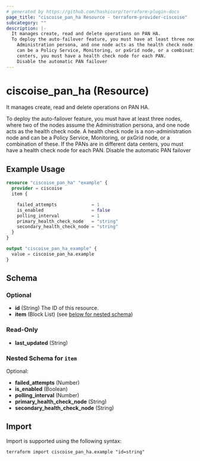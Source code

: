 ```yaml
---
# generated by https://github.com/hashicorp/terraform-plugin-docs
page_title: "ciscoise_pan_ha Resource - terraform-provider-ciscoise"
subcategory: ""
description: |-
  It manages create, read and delete operations on PAN HA.
  To deploy the auto-failover feature, you must have at least three nodes, where two of the nodes assume the
    Administration persona, and one node acts as the health check node. A health check node is a non-administration node and
    can be a Policy Service, Monitoring, or pxGrid node, or a combination of these. If the PANs are in different data
    centers, you must have a health check node for each PAN.
    Disable the automatic PAN failover
---
```


# ciscoise_pan_ha (Resource)

It manages create, read and delete operations on PAN HA.
  
  To deploy the auto-failover feature, you must have at least three nodes, where two of the nodes assume the
  Administration persona, and one node acts as the health check node. A health check node is a non-administration node and
  can be a Policy Service, Monitoring, or pxGrid node, or a combination of these. If the PANs are in different data
  centers, you must have a health check node for each PAN.
  Disable the automatic PAN failover

## Example Usage

```terraform
resource "ciscoise_pan_ha" "example" {
  provider = ciscoise
  item {

    failed_attempts             = 1
    is_enabled                  = false
    polling_interval            = 1
    primary_health_check_node   = "string"
    secondary_health_check_node = "string"
  }
}

output "ciscoise_pan_ha_example" {
  value = ciscoise_pan_ha.example
}
```

<!-- schema generated by tfplugindocs -->
## Schema

### Optional

- **id** (String) The ID of this resource.
- **item** (Block List) (see [below for nested schema](#nestedblock--item))

### Read-Only

- **last_updated** (String)

<a id="nestedblock--item"></a>
### Nested Schema for `item`

Optional:

- **failed_attempts** (Number)
- **is_enabled** (Boolean)
- **polling_interval** (Number)
- **primary_health_check_node** (String)
- **secondary_health_check_node** (String)

## Import

Import is supported using the following syntax:

```shell
terraform import ciscoise_pan_ha.example "id=string"
```
